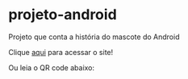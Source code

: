 # projeto-android
Projeto que conta a história do mascote do Android

Clique <a href="https://leopinheirosilva.github.io/projeto-android/">aqui</a> para acessar o site!

Ou leia o QR code abaixo:

<img>